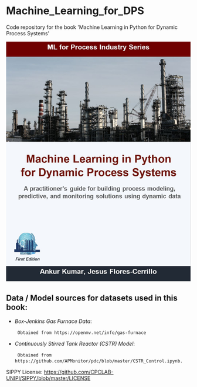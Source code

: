 # Machine_Learning_for_DPS

Code repository for the book 'Machine Learning in Python for Dynamic Process Systems'

![](/Images/coverPage1.JPG)

## Data / Model sources for datasets used in this book:
- *Box-Jenkins Gas Furnace Data*:  

       Obtained from https://openmv.net/info/gas-furnace
       
             
- *Continuously Stirred Tank Reactor (CSTR) Model*:

       Obtained from https://github.com/APMonitor/pdc/blob/master/CSTR_Control.ipynb. 
       
       







SIPPY License: https://github.com/CPCLAB-UNIPI/SIPPY/blob/master/LICENSE
